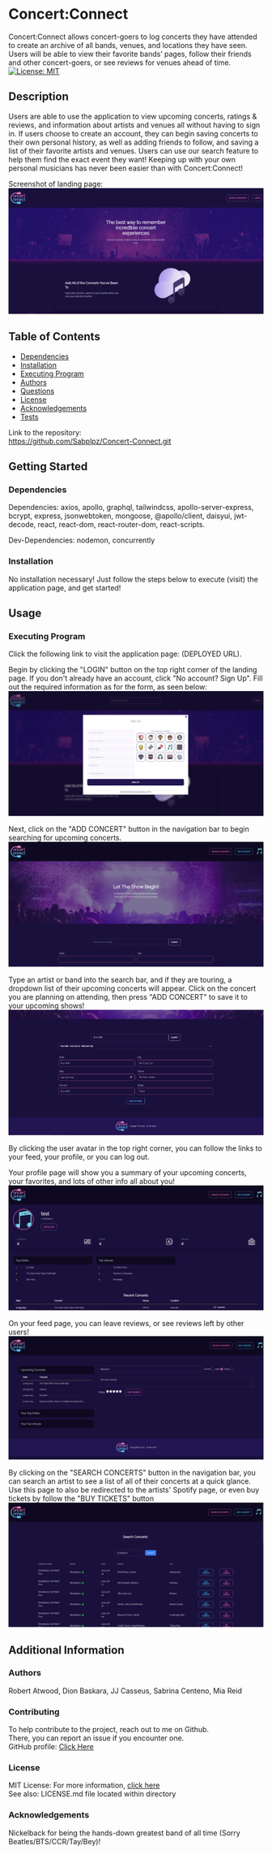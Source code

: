 # Concert:Connect

  Concert:Connect allows concert-goers to log concerts they have attended to create an archive of all bands, venues, and locations they have seen. Users will be able to view their favorite bands’ pages, follow their friends and other concert-goers, or see reviews for venues ahead of time.  
  [![License: MIT](https://img.shields.io/badge/License-MIT-yellow.svg)](https://opensource.org/licenses/MIT)

  ## Description

  Users are able to use the application to view upcoming concerts, ratings & reviews, and information about artists and venues all without having to sign in. If users choose to create an account, they can begin saving concerts to their own personal history, as well as adding friends to follow, and saving a list of their favorite artists and venues. Users can use our search feature to help them find the exact event they want! Keeping up with your own personal musicians has never been easier than with Concert:Connect!

  Screenshot of landing page:  
  ![screenshot of landing page](./client/src/assets/screenshots/landing-page.PNG)

  ## Table of Contents
  * [Dependencies](#dependencies)
  * [Installation](#installation)
  * [Executing Program](#executing-program)
  * [Authors](#authors)
  * [Questions](#questions)
  * [License](#license)
  * [Acknowledgements](#acknowledgements)
  * [Tests](#tests)

  Link to the repository:  
  https://github.com/Sabplpz/Concert-Connect.git

  ## Getting Started

  ### Dependencies
  Dependencies: axios, apollo, graphql, tailwindcss, apollo-server-express, bcrypt, express, jsonwebtoken, mongoose, @apollo/client, daisyui, jwt-decode, react, react-dom, react-router-dom, react-scripts.  
      
  Dev-Dependencies: nodemon, concurrently

  ### Installation
  No installation necessary! Just follow the steps below to execute (visit) the application page, and get started!

  ## Usage

  ### Executing Program
  Click the following link to visit the application page: (DEPLOYED URL).  
    
  Begin by clicking the "LOGIN" button on the top right corner of the landing page. If you don't already have an account, click "No account? Sign Up". Fill out the required information as for the form, as seen below:  
  ![screenshot of signup modal](./client/src/assets/screenshots/signup-modal.png)  
    
  Next, click on the "ADD CONCERT" button in the navigation bar to begin searching for upcoming concerts.  
  ![screenshot of add concerts page](./client/src/assets/screenshots/add-concerts-top.png)  

  Type an artist or band into the search bar, and if they are touring, a dropdown list of their upcoming concerts will appear. Click on the concert you are planning on attending, then press "ADD CONCERT" to save it to your upcoming shows!  
  ![screenshot of add concert form](./client/src/assets/screenshots/add-concert.png)  
    
  By clicking the user avatar in the top right corner, you can follow the links to your feed, your profile, or you can log out.  
    
  Your profile page will show you a summary of your upcoming concerts, your favorites, and lots of other info all about you!  
  ![screenshot of profile page](./client/src/assets/screenshots/profile-page.png)  

  On your feed page, you can leave reviews, or see reviews left by other users!  
  ![screenshot of feed page](./client/src/assets/screenshots/feed-page.PNG)  
    
  By clicking on the "SEARCH CONCERTS" button in the navigation bar, you can search an artist to see a list of all of their concerts at a quick glance. Use this page to also be redirected to the artists' Spotify page, or even buy tickets by follow the "BUY TICKETS" button  
  ![screenshot of search concerts page](./client/src/assets/screenshots/all-concert-search.PNG)

  ## Additional Information

  ### Authors
  Robert Atwood, Dion Baskara, JJ Casseus, Sabrina Centeno, Mia Reid

  ### Contributing
  To help contribute to the project, reach out to me on Github.  
  There, you can report an issue if you encounter one.  
  GitHub profile: <a href="https://github.com/sabplpz">Click Here</a>

  ### License  
  MIT License: For more information,  <a href="https://opensource.org/license/mit/">click here</a>  
  See also: LICENSE.md file located within directory

  ### Acknowledgements
  Nickelback for being the hands-down greatest band of all time (Sorry Beatles/BTS/CCR/Tay/Bey)!
  
